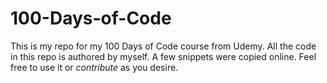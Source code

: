 # 100-Days-of-Code
This is my repo for my 100 Days of Code course from Udemy.
All the code in this repo is authored by myself.
A few snippets were copied online.
Feel free to use it or *contribute* as you desire.
